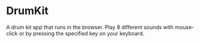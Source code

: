 # DrumKit
A drum kit app that runs in the browser. Play 8 different sounds with mouse-click or by pressing the specified key on your keyboard.
